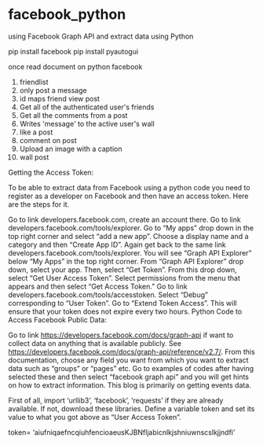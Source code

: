 # facebook_python
using Facebook Graph API and extract data using Python

pip install facebook
pip install pyautogui

once read document on python facebook

1. friendlist
2. only post a message
3. id maps friend view post
4. Get all of the authenticated user's friends
5. Get all the comments from a post
6. Writes 'message' to the active user's wall	
7. like a post
8. comment on post	
9. Upload an image with a caption
10. wall post

Getting the Access Token:

To be able to extract data from Facebook using a python code you need to register as a developer on Facebook and then have an access token. Here are the steps for it.

Go to link developers.facebook.com, create an account there.
Go to link developers.facebook.com/tools/explorer.
Go to “My apps” drop down in the top right corner and select “add a new app”. Choose a display name and a category and then “Create App ID”.
Again get back to the same link developers.facebook.com/tools/explorer. You will see “Graph API Explorer” below “My Apps” in the top right corner. From “Graph API Explorer” drop down, select your app.
Then, select “Get Token”. From this drop down, select “Get User Access Token”. Select permissions from the menu that appears and then select “Get Access Token.”
Go to link developers.facebook.com/tools/accesstoken. Select “Debug” corresponding to “User Token”. Go to “Extend Token Access”. This will ensure that your token does not expire every two hours.
Python Code to Access Facebook Public Data:

Go to link https://developers.facebook.com/docs/graph-api if want to collect data on anything that is available publicly. See https://developers.facebook.com/docs/graph-api/reference/v2.7/. From this documentation, choose any field you want from which you want to extract data such as “groups” or “pages” etc. Go to examples of codes after having selected these and then select “facebook graph api” and you will get hints on how to extract information. This blog is primarily on getting events data.

First of all, import ‘urllib3’, ‘facebook’, ‘requests’ if they are already available. If not, download these libraries. Define a variable token and set its value to what you got above as “User Access Token”.

token= ‘aiufniqaefncqiuhfencioaeusKJBNfljabicnlkjshniuwnscslkjjndfi’
